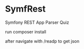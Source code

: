 # SymfRest
Symfony REST App Parser Quiz

run composer install

after navigate with /readp  to get json
